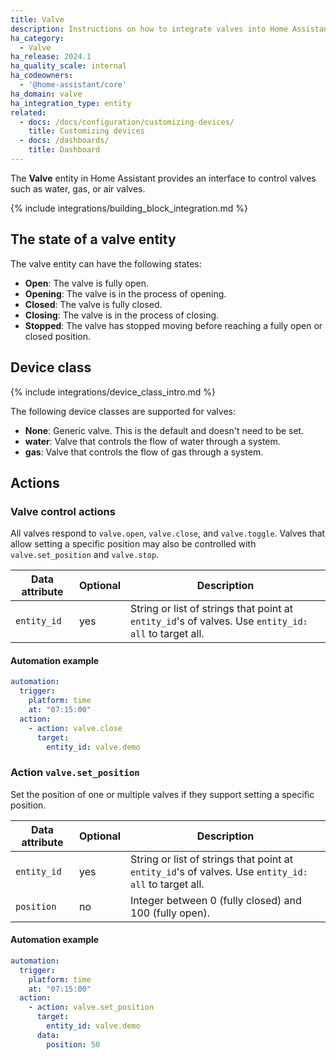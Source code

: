 ```yaml
---
title: Valve
description: Instructions on how to integrate valves into Home Assistant.
ha_category:
  - Valve
ha_release: 2024.1
ha_quality_scale: internal
ha_codeowners:
  - '@home-assistant/core'
ha_domain: valve
ha_integration_type: entity
related:
  - docs: /docs/configuration/customizing-devices/
    title: Customizing devices
  - docs: /dashboards/
    title: Dashboard
---
```


The **Valve** entity in Home Assistant provides an interface to control valves such as water, gas, or air valves.

{% include integrations/building_block_integration.md %}

## The state of a valve entity

The valve entity can have the following states:

- **Open**: The valve is fully open.
- **Opening**: The valve is in the process of opening.
- **Closed**: The valve is fully closed.
- **Closing**: The valve is in the process of closing.
- **Stopped**: The valve has stopped moving before reaching a fully open or closed position.

## Device class

{% include integrations/device_class_intro.md %}

The following device classes are supported for valves:

- **None**: Generic valve. This is the default and doesn't need to be set.
- **water**: Valve that controls the flow of water through a system.
- **gas**: Valve that controls the flow of gas through a system.

## Actions

### Valve control actions

All valves respond to `valve.open`, `valve.close`, and `valve.toggle`.
Valves that allow setting a specific position may also be controlled with `valve.set_position` and `valve.stop`.

| Data attribute | Optional | Description |
| ---------------------- | -------- | ----------- |
| `entity_id` | yes | String or list of strings that point at `entity_id`'s of valves. Use `entity_id: all` to target all.

#### Automation example

```yaml
automation:
  trigger:
    platform: time
    at: "07:15:00"
  action:
    - action: valve.close
      target:
        entity_id: valve.demo
```

### Action `valve.set_position`

Set the position of one or multiple valves if they support setting a specific position.

| Data attribute | Optional | Description |
| ---------------------- | -------- | ----------- |
| `entity_id` | yes | String or list of strings that point at `entity_id`'s of valves. Use `entity_id: all` to target all.
| `position` | no | Integer between 0 (fully closed) and 100 (fully open).

#### Automation example

```yaml
automation:
  trigger:
    platform: time
    at: "07:15:00"
  action:
    - action: valve.set_position
      target:
        entity_id: valve.demo
      data:
        position: 50
```
